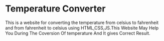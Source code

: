 # Temperature Converter
This is a website for converting the temperature from celsius to fahrenheit and from fahrenheit to celsius using HTML,CSS,JS.This Website May Help You During The Coversion Of temperature And It gives Correct Result.
